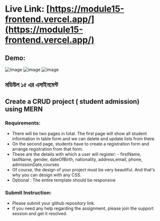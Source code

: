 # Live Link: [https://module15-frontend.vercel.app/](https://module15-frontend.vercel.app/)


## Demo: 
![image](https://github.com/Ramrachai/ostad-mern/assets/47687976/4afb437f-9061-4c31-bc27-df11ee18536d)
![image](https://github.com/Ramrachai/ostad-mern/assets/47687976/331d919b-f4f5-41dd-b78a-e943259c3423)
![image](https://github.com/Ramrachai/ostad-mern/assets/47687976/f5d54a91-2368-4d96-a80f-dfd944537a24)

 

## মডিউল ১৫ এর এসাইনমেন্ট

## Create a CRUD project ( student admission) using MERN
### Requirements:
- There will be two pages in total. The first page will show all student information in table form and we can delete and update lists from there.  
- On the second page, students have to create a registration form and arrange registration from that form.  
- These are the details with which a user will register: - firstName, lastName, gender, dateOfBirth, nationality, address,email, phone, admissionDate,courses   
- Of course, the design of your project must be very beautiful. And that's why you can design with any CSS.  
- Optional : The entire template should be responsive  

### Submit Instruction:  
- Please submit your github repository link.   
- If you need any help regarding the assignment, please join the support session and get it resolved.  
